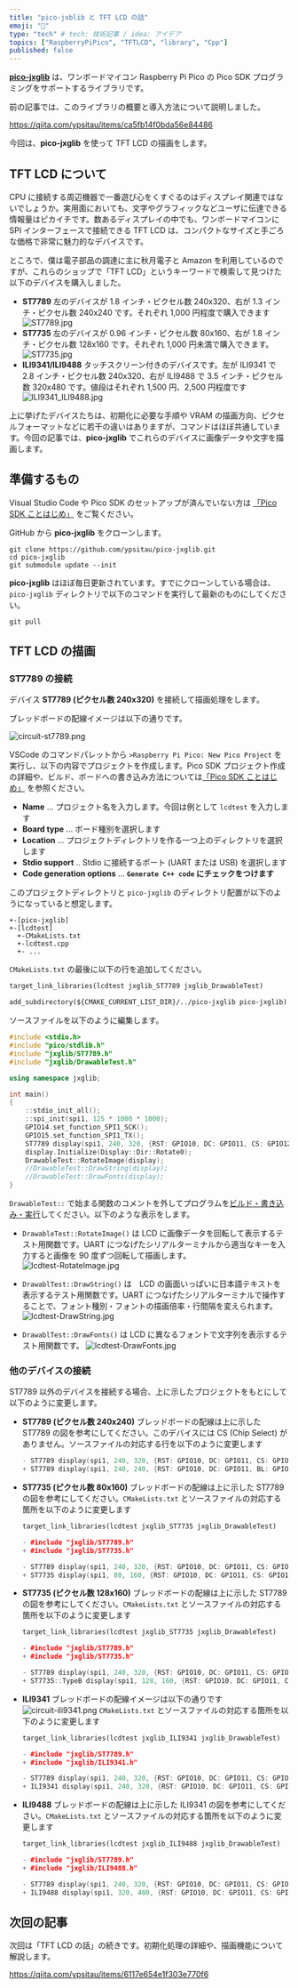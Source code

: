 ```yaml
---
title: "pico-jxblib と TFT LCD の話"
emoji: "🕌"
type: "tech" # tech: 技術記事 / idea: アイデア
topics: ["RaspberryPiPico", "TFTLCD", "library", "Cpp"]
published: false
---
```

[**pico-jxglib**](https://qiita.com/ypsitau/items/ca5fb14f0bda56e84486) は、ワンボードマイコン Raspberry Pi Pico の Pico SDK プログラミングをサポートするライブラリです。

前の記事では、このライブラリの概要と導入方法について説明しました。

https://qiita.com/ypsitau/items/ca5fb14f0bda56e84486

今回は、**pico-jxglib** を使って TFT LCD の描画をします。

## TFT LCD について

CPU に接続する周辺機器で一番遊び心をくすぐるのはディスプレイ関連ではないでしょうか。実用面においても、文字やグラフィックなどユーザに伝達できる情報量はピカイチです。数あるディスプレイの中でも、ワンボードマイコンに SPI インターフェースで接続できる TFT LCD は、コンパクトなサイズと手ごろな価格で非常に魅力的なデバイスです。

ところで、僕は電子部品の調達に主に秋月電子と Amazon を利用しているのですが、これらのショップで「TFT LCD」というキーワードで検索して見つけた以下のデバイスを購入しました。

- **ST7789**
  左のデバイスが 1.8 インチ・ピクセル数 240x320、右が 1.3 インチ・ピクセル数 240x240 です。それぞれ 1,000 円程度で購入できます
  ![ST7789.jpg](https://qiita-image-store.s3.ap-northeast-1.amazonaws.com/0/48975/d86fa75f-2135-4360-5579-b789b937b45e.jpeg)
- **ST7735**
  左のデバイスが 0.96 インチ・ピクセル数 80x160、右が 1.8 インチ・ピクセル数 128x160 です。それぞれ 1,000 円未満で購入できます。
  ![ST7735.jpg](https://qiita-image-store.s3.ap-northeast-1.amazonaws.com/0/48975/8fb249fb-5f2b-1aab-00fc-390b43eeae2b.jpeg)
- **ILI9341/ILI9488**
  タッチスクリーン付きのデバイスです。左が ILI9341 で 2.8 インチ・ピクセル数 240x320、右が ILI9488 で 3.5 インチ・ピクセル数 320x480 です。値段はそれぞれ 1,500 円、2,500 円程度です
  ![ILI9341_ILI9488.jpg](https://qiita-image-store.s3.ap-northeast-1.amazonaws.com/0/48975/d7e87357-e3ff-794a-c0fb-1bd44d43b629.jpeg)

上に挙げたデバイスたちは、初期化に必要な手順や VRAM の描画方向、ピクセルフォーマットなどに若干の違いはありますが、コマンドはほぼ共通しています。今回の記事では、**pico-jxglib** でこれらのデバイスに画像データや文字を描画します。

## 準備するもの

Visual Studio Code や Pico SDK のセットアップが済んでいない方は [「Pico SDK ことはじめ」](https://qiita.com/ypsitau/items/afd020cad554910a6a9e#%E9%96%8B%E7%99%BA%E7%92%B0%E5%A2%83) をご覧ください。

GitHub から **pico-jxglib** をクローンします。

```
git clone https://github.com/ypsitau/pico-jxglib.git
cd pico-jxglib
git submodule update --init
```

**pico-jxglib** はほぼ毎日更新されています。すでにクローンしている場合は、`pico-jxglib` ディレクトリで以下のコマンドを実行して最新のものにしてください。

```
git pull
```

## TFT LCD の描画

### ST7789 の接続

デバイス **ST7789 (ピクセル数 240x320)** を接続して描画処理をします。

ブレッドボードの配線イメージは以下の通りです。

![circuit-st7789.png](https://qiita-image-store.s3.ap-northeast-1.amazonaws.com/0/48975/27efe0af-fbb0-cb40-1c48-bffa7e2e7d0c.png)

VSCode のコマンドパレットから `>Raspberry Pi Pico: New Pico Project` を実行し、以下の内容でプロジェクトを作成します。Pico SDK プロジェクト作成の詳細や、ビルド、ボードへの書き込み方法については[「Pico SDK ことはじめ」](https://qiita.com/ypsitau/items/afd020cad554910a6a9e#%E3%83%97%E3%83%AD%E3%82%B8%E3%82%A7%E3%82%AF%E3%83%88%E3%81%AE%E4%BD%9C%E6%88%90) を参照ください。

- **Name** ... プロジェクト名を入力します。今回は例として `lcdtest` を入力します
- **Board type** ... ボード種別を選択します
- **Location** ... プロジェクトディレクトリを作る一つ上のディレクトリを選択します
- **Stdio support** .. Stdio に接続するポート (UART または USB) を選択します
- **Code generation options** ... **`Generate C++ code` にチェックをつけます**

このプロジェクトディレクトリと `pico-jxglib` のディレクトリ配置が以下のようになっていると想定します。

```
+-[pico-jxglib]
+-[lcdtest]
  +-CMakeLists.txt
  +-lcdtest.cpp
  +- ...
```

`CMakeLists.txt` の最後に以下の行を追加してください。

```cmake:CMakeLists.txt
target_link_libraries(lcdtest jxglib_ST7789 jxglib_DrawableTest)

add_subdirectory(${CMAKE_CURRENT_LIST_DIR}/../pico-jxglib pico-jxglib)
```

ソースファイルを以下のように編集します。

```c++:lcdtest.cpp
#include <stdio.h>
#include "pico/stdlib.h"
#include "jxglib/ST7789.h"
#include "jxglib/DrawableTest.h"

using namespace jxglib;

int main()
{
	::stdio_init_all();
	::spi_init(spi1, 125 * 1000 * 1000);
	GPIO14.set_function_SPI1_SCK();
	GPIO15.set_function_SPI1_TX();
	ST7789 display(spi1, 240, 320, {RST: GPIO10, DC: GPIO11, CS: GPIO12, BL: GPIO13});
	display.Initialize(Display::Dir::Rotate0);
    DrawableTest::RotateImage(display);
	//DrawableTest::DrawString(display);
	//DrawableTest::DrawFonts(display);
}
```

`DrawableTest::` で始まる関数のコメントを外してプログラムを[ビルド・書き込み・実行](https://qiita.com/ypsitau/items/afd020cad554910a6a9e#%E3%83%97%E3%83%AD%E3%82%B0%E3%83%A9%E3%83%A0%E3%81%AE%E3%83%93%E3%83%AB%E3%83%89)してください。以下のような表示をします。

- `DrawableTest::RotateImage()` は LCD に画像データを回転して表示するテスト用関数です。UART につなげたシリアルターミナルから適当なキーを入力すると画像を 90 度ずつ回転して描画します。
![lcdtest-RotateImage.jpg](https://qiita-image-store.s3.ap-northeast-1.amazonaws.com/0/48975/75e42075-c590-738f-11ae-c21b94e1489e.jpeg)

- `DrawablTest::DrawString()` は　LCD の画面いっぱいに日本語テキストを表示するテスト用関数です。UART につなげたシリアルターミナルで操作することで、フォント種別・フォントの描画倍率・行間隔を変えられます。
![lcdtest-DrawString.jpg](https://qiita-image-store.s3.ap-northeast-1.amazonaws.com/0/48975/c323bdd7-a0d6-e1bc-96e7-336bddc20149.jpeg)

- `DrawablTest::DrawFonts()` は LCD に異なるフォントで文字列を表示するテスト用関数です。
![lcdtest-DrawFonts.jpg](https://qiita-image-store.s3.ap-northeast-1.amazonaws.com/0/48975/80e3bcd1-e299-f084-6f8f-1fc8049748a2.jpeg)

### 他のデバイスの接続

ST7789 以外のデバイスを接続する場合、上に示したプロジェクトをもとにして以下のように変更します。

- **ST7789 (ピクセル数 240x240)**
  ブレッドボードの配線は上に示した ST7789 の図を参考にしてください。このデバイスには CS (Chip Select) がありません。ソースファイルの対応する行を以下のように変更します
  ```diff_cpp:lcdtest.cpp
  - ST7789 display(spi1, 240, 320, {RST: GPIO10, DC: GPIO11, CS: GPIO12, BL: GPIO13});
  + ST7789 display(spi1, 240, 240, {RST: GPIO10, DC: GPIO11, BL: GPIO13});
  ```

- **ST7735 (ピクセル数 80x160)**
  ブレッドボードの配線は上に示した ST7789 の図を参考にしてください。`CMakeLists.txt` とソースファイルの対応する箇所を以下のように変更します
  ```cmake:CMakeLists.txt
  target_link_libraries(lcdtest jxglib_ST7735 jxglib_DrawableTest)
  ```
  ```diff_cpp:lcdtest.cpp
  - #include "jxglib/ST7789.h"
  + #include "jxglib/ST7735.h"

  - ST7789 display(spi1, 240, 320, {RST: GPIO10, DC: GPIO11, CS: GPIO12, BL: GPIO13});
  + ST7735 display(spi1, 80, 160, {RST: GPIO10, DC: GPIO11, CS: GPIO12, BL: GPIO13});
  ```

- **ST7735 (ピクセル数 128x160)**
  ブレッドボードの配線は上に示した ST7789 の図を参考にしてください。`CMakeLists.txt` とソースファイルの対応する箇所を以下のように変更します
  ```cmake:CMakeLists.txt
  target_link_libraries(lcdtest jxglib_ST7735 jxglib_DrawableTest)
  ```
  ```diff_cpp:lcdtest.cpp
  - #include "jxglib/ST7789.h"
  + #include "jxglib/ST7735.h"

  - ST7789 display(spi1, 240, 320, {RST: GPIO10, DC: GPIO11, CS: GPIO12, BL: GPIO13});
  + ST7735::TypeB display(spi1, 128, 160, {RST: GPIO10, DC: GPIO11, CS: GPIO12, BL: GPIO13});
  ```

- **ILI9341**
  ブレッドボードの配線イメージは以下の通りです
![circuit-ili9341.png](https://qiita-image-store.s3.ap-northeast-1.amazonaws.com/0/48975/c48e8af0-5a8e-df0d-dfdc-1e3fff1ff5b3.png)
  `CMakeLists.txt` とソースファイルの対応する箇所を以下のように変更します
  ```cmake:CMakeLists.txt
  target_link_libraries(lcdtest jxglib_ILI9341 jxglib_DrawableTest)
  ```
  ```diff_cpp:lcdtest.cpp
  - #include "jxglib/ST7789.h"
  + #include "jxglib/ILI9341.h"

  - ST7789 display(spi1, 240, 320, {RST: GPIO10, DC: GPIO11, CS: GPIO12, BL: GPIO13});
  + ILI9341 display(spi1, 240, 320, {RST: GPIO10, DC: GPIO11, CS: GPIO12, BL: GPIO13});
  ```

- **ILI9488**
  ブレッドボードの配線は上に示した ILI9341 の図を参考にしてください。`CMakeLists.txt` とソースファイルの対応する箇所を以下のように変更します
  ```cmake:CMakeLists.txt
  target_link_libraries(lcdtest jxglib_ILI9488 jxglib_DrawableTest)
  ```
  ```diff_cpp:lcdtest.cpp
  - #include "jxglib/ST7789.h"
  + #include "jxglib/ILI9488.h"

  - ST7789 display(spi1, 240, 320, {RST: GPIO10, DC: GPIO11, CS: GPIO12, BL: GPIO13});
  + ILI9488 display(spi1, 320, 480, {RST: GPIO10, DC: GPIO11, CS: GPIO12, BL: GPIO13});
  ```

## 次回の記事

次回は「TFT LCD の話」の続きです。初期化処理の詳細や、描画機能について解説します。

https://qiita.com/ypsitau/items/6117e654e1f303e770f6
